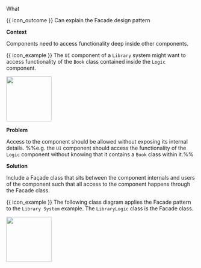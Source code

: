 <span id="title">What</span>

<span id="prereqs"></span>

<span id="outcomes">{{ icon_outcome }} Can explain the Facade design pattern</span>

<div id="body">

**Context**

Components need to access functionality deep inside other components. 

<box>

{{ icon_example }} The `UI` component of a `Library` system might want to access functionality of the `Book` class contained inside the `Logic` component.

<img src="{{baseUrl}}/designPatterns/facade/what/images/textBook.png" height="120" />
<p/>

</box>

**Problem**

Access to the component should be allowed without exposing its internal details. %%e.g.  the `UI` component should access the functionality of the `Logic` component without knowing that it contains a `Book` class within it.%%

**Solution**

Include a <tooltip content="a French word that means 'front of a building'">Façade</tooltip> class that sits between the component internals and users of the component such that all access to the component happens through the Facade class. 

<box>

{{ icon_example }} The following class diagram applies the Facade pattern to the `Library System` example. The `LibraryLogic` class is the Facade class.

<img src="{{baseUrl}}/designPatterns/facade/what/images/textLibraryBook.png" height="120" />
<p/>

</box>

</div>

<div id="extras">

<include src="exercises.md" />

</div>
